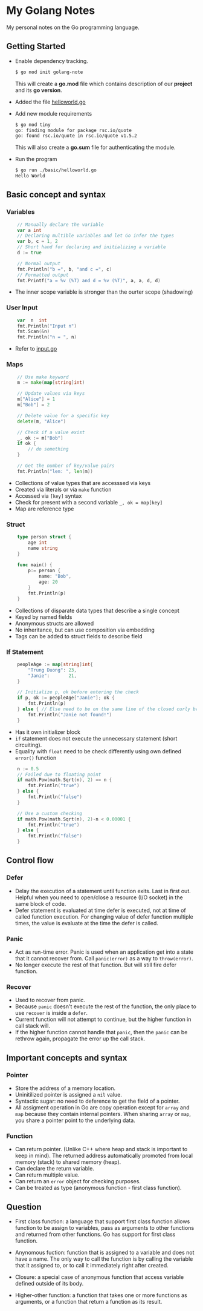 # My Golang Notes  
My personal notes on the Go programming language.
## Getting Started

- Enable dependency tracking. 
	```bash
	$ go mod init golang-note
	```
	This will create a **go.mod** file which contains description of our **project** and its **go version**. 
	
- Added the file [helloworld.go](basic/helloworld.go)
- Add new module requirements
	```bash
	$ go mod tiny
	go: finding module for package rsc.io/quote
	go: found rsc.io/quote in rsc.io/quote v1.5.2
	```
	This will also create a **go.sum** file for authenticating the module.
	
- Run the program
	```bash
	$ go run ./basic/helloworld.go
	Hello World
	```

## Basic concept and syntax

### Variables
```go
	// Manually declare the variable
	var a int
	// Declaring multible variables and let Go infer the types
	var b, c = 1, 2
	// Short hand for declaring and initializing a variable
	d := true

	// Normal output
	fmt.Println("b =", b, "and c =", c)
	// Formatted output
	fmt.Printf("a = %v (%T) and d = %v (%T)", a, a, d, d)
```
- The inner scope variable is stronger than the ourter scope (shadowing)

### User Input
```go
	var  n  int
	fmt.Println("Input n")
	fmt.Scan(&n)
	fmt.Println("n = ", n)
```
- Refer to [input.go](basic/input.go)

### Maps
```go
	// Use make keyword
	m := make(map[string]int)

	// Update values via keys
	m["Alice"] = 1
	m["Bob"] = 2

	// Delete value for a specific key
	delete(m, "Alice")

	// Check if a value exist
	_, ok := m["Bob"]
	if ok {
		// do something
	}

	// Get the number of key/value pairs
	fmt.Println("len: ", len(m))
```
- Collections of value types that are accesssed via keys
- Created via literals or via `make` function
- Accessed via `[key]` syntax
- Check for present with a second variable `_, ok = map[key]`
- Map are reference type

### Struct
```go
	type person struct {
		age int
		name string
	}
	
	func main() {
		p:= person {
			name: "Bob",
			age: 20
		}
		fmt.Println(p)
	}
```

- Collections of disparate data types that describe a single concept
- Keyed by named fields
- Anonymous structs are allowed
- No inheritance, but can use composition via embedding
- Tags can be added to struct fields to describe field

### If Statement
```go 
	peopleAge := map[string]int{
		"Trung Duong": 23,
		"Janie":       21,
	}

	// Initialize p, ok before entering the check
	if p, ok := peopleAge["Janie"]; ok {
		fmt.Println(p)
	} else { // Else need to be on the same line of the closed curly brace
		fmt.Println("Janie not found!")
	}
```

- Has it own initializer block
- `if` statement does not execute the unnecessary statement (short circuiting).
- Equality with `float` need to be check differently using own defined `error()` function
```go
	n := 0.5
	// Failed due to floating point
	if math.Pow(math.Sqrt(n), 2) == n {
		fmt.Println("true")
	} else {
		fmt.Println("false")
	}

	// Use a custom checking
	if math.Pow(math.Sqrt(n), 2)-n < 0.00001 {
		fmt.Println("true")
	} else {
		fmt.Println("false")
	}
```

## Control flow 

### Defer
  - Delay the execution of a statement until function exits. Last in first out. Helpful when you need to open/close a resource (I/O socket) in the same block of code.
  - Defer statement is evaluated at time defer is executed, not at time of called function execution. For changing value of defer function  multiple times, the value is evaluate at the time the defer is called.

### Panic 
  - Act as run-time error. Panic is used when an application get into a state that it cannot recover from. Call `panic(error)` as a way to `throw(error)`.
  - No longer execute the rest of that function. But will still fire defer function.

### Recover
  - Used to recover from panic.
  - Because `panic` doesn't execute the rest of the function, the only place to use `recover` is inside a `defer`. 
  - Current function will not attempt to continue, but the higher function in call stack will.
  - If the higher function cannot handle that `panic`, then the `panic` can be rethrow again, propagate the error up the call stack.

## Important concepts and syntax

### Pointer
  - Store the address of a memory location.
  - Uninitilized pointer is assigned a `nil` value.
  - Syntactic sugar: no need to deference to get the field of a pointer. 
  - All assigment operation in Go are copy operation except for `array` and `map` because they contain internal pointers. When sharing `array` or `map`, you share a pointer point to the underlying data.

### Function 
  - Can return pointer. (Unlike C++ where heap and stack is important to keep in mind). The returned address automatically promoted from local memory (stack) to shared memory (heap).
  - Can declare the return variable.
  - Can return multiple value.
  - Can return an `error` object for checking purposes.
  - Can be treated as type (anonymous function - first class function).

## Question
  - First class function: a language that support first class function allows function to be assign to variables, pass as arguments to other functions and returned from other functions. Go has support for first class function.

  - Anynomous fuction: function that is assigned to a variable and does not have a name. The only way to call the function is by calling the variable that it assigned to, or to call it immediately right after created.

  - Closure: a special case of anonymous function that access variable defined outside of its body.

  - Higher-other function: a function that takes one or more functions as arguments, or a function that return a function as its result.

